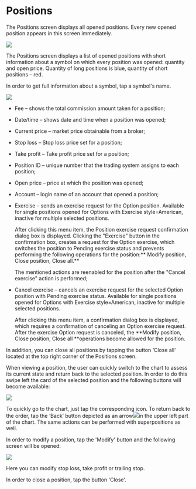 # Positions

The Positions screen displays all opened positions. Every new opened position appears in this screen immediately.

![](<../../../.gitbook/assets/1 (113).png>)

The Positions screen displays a list of opened positions with short information about a symbol on which every position was opened: quantity and open price. Quantity of long positions is blue, quantity of short positions – red.

In order to get full information about a symbol, tap a symbol's name.

![](<../../../.gitbook/assets/2 (103).png>)

* Fee – shows the total commission amount taken for a position;
* Date/time – shows date and time when a position was opened;
* Current price – market price obtainable from a broker;
* Stop loss – Stop loss price set for a position;
* Take profit – Take profit price set for a position;
* Position ID – unique number that the trading system assigns to each position;
* Open price – price at which the position was opened;
* Account – login name of an account that opened a position;
*   Exercise – sends an exercise request for the Option position. Available for single positions opened for Options with Exercise style=American, inactive for multiple selected positions. 

    After clicking this menu item, the Position exercise request confirmation dialog box is displayed. Clicking the "Exercise" button in the confirmation box, creates a request for the Option exercise, which switches the position to Pending exercise status and prevents performing the following operations for the position:** Modify position, Close position, Close all.**

    The mentioned actions are reenabled for the position after the "Cancel exercise" action is performed;
*   Cancel exercise – cancels an exercise request for the selected Option position with Pending exercise status. Available for single positions opened for Options with Exercise style=American, inactive for multiple selected positions.

    After clicking this menu item, a confirmation dialog box is displayed, which requires a confirmation of canceling an Option exercise request. After the exercise Option request is canceled, the **Modify position, Close position, Close all **operations become allowed for the position.

In addition, you can close all positions by tapping the button ‘Close all’ located at the top right corner of the Positions screen.

When viewing a position, the user can quickly switch to the chart to assess its current state and return back to the selected position. In order to do this swipe left the card of the selected position and the following buttons will become available:

![](<../../../.gitbook/assets/screenshot\_5 (6).png>)

To quickly go to the chart, just tap the corresponding icon. To return back to the order, tap the ‘Back’ button depicted as an arrow![](https://lh5.googleusercontent.com/FeoB164MubEhRzjZI288O316A51qKXagx2sSMaReRPOJ5NDeC1l862wWctT_U2Wkbuni-qTC-7pAzYNKFJxG5Z_SP7h57i4K3CKTGGyWTnOqE0msvOjWah_NT\_36eIuww74QtXeI)in the upper left part of the chart. The same actions can be performed with superpositions as well.

In order to modify a position, tap the 'Modify' button and the following screen will be opened:

![](<../../../.gitbook/assets/3 (82).png>)

Here you can modify stop loss, take profit or trailing stop.

In order to close a position, tap the button 'Close'.
